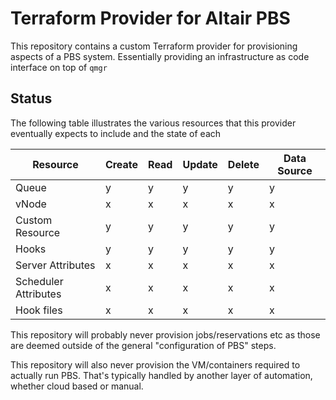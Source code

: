 # Terraform Provider for Altair PBS

This repository contains a custom Terraform provider for provisioning aspects of a PBS system. Essentially providing an infrastructure as code interface
on top of `qmgr`

## Status

The following table illustrates the various resources that this provider eventually expects to include and the state of each

| Resource             | Create | Read | Update | Delete | Data Source |
|----------------------|--------|------|--------|--------|-------------|
| Queue                | y      | y    | y      | y      | y           |
| vNode                | x      | x    | x      | x      | x           |
| Custom Resource      | y      | y    | y      | y      | y           |
| Hooks                | y      | y    | y      | y      | y           |
| Server Attributes    | x      | x    | x      | x      | x           |
| Scheduler Attributes | x      | x    | x      | x      | x           |
| Hook files           | x      | x    | x      | x      | x           |

This repository will probably never provision jobs/reservations etc as those are deemed outside of the general "configuration of PBS" steps.

This repository will also never provision the VM/containers required to actually run PBS. That's typically handled by another layer of automation, 
whether cloud based or manual.
